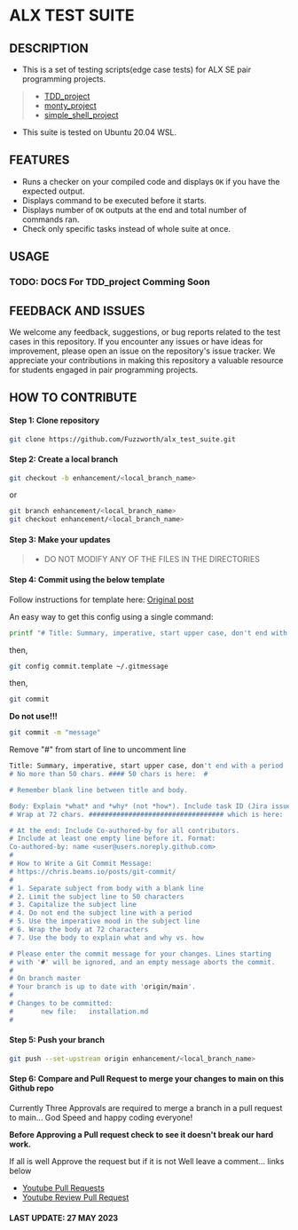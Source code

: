 # ALX TEST SUITE

## DESCRIPTION

- This is a set of testing scripts(edge case tests) for ALX SE pair programming projects.

> - [TDD_project](https://github.com/Fuzzworth/alx_test_suite/tree/main/TDD_project)
> - [monty_project](https://github.com/Fuzzworth/alx_test_suite/tree/main/monty_project)
> - [simple_shell_project](https://github.com/Fuzzworth/alx_test_suite/tree/main/simple_shell_project)

- This suite is tested on Ubuntu 20.04 WSL.

## FEATURES

- Runs a checker on your compiled code and displays `OK` if you have the expected output.
- Displays command to be executed before it starts.
- Displays number of `OK` outputs at the end and total number of commands ran.
- Check only specific tasks instead of whole suite at once.

## USAGE

### TODO: DOCS For TDD_project Comming Soon

## FEEDBACK AND ISSUES

We welcome any feedback, suggestions, or bug reports related to the test cases in this repository. If you encounter any issues or have ideas for improvement, please open an issue on the repository's issue tracker. We appreciate your contributions in making this repository a valuable resource for students engaged in pair programming projects.

## HOW TO CONTRIBUTE

#### Step 1: Clone repository

```bash
git clone https://github.com/Fuzzworth/alx_test_suite.git
```

#### Step 2: Create a local branch

```bash
git checkout -b enhancement/<local_branch_name>
```

or

```bash
git branch enhancement/<local_branch_name>
git checkout enhancement/<local_branch_name>
```

#### Step 3: Make your updates

> - DO NOT MODIFY ANY OF THE FILES IN THE DIRECTORIES

#### Step 4: Commit using the below template

Follow instructions for template here: [Original post](https://gist.github.com/lisawolderiksen/a7b99d94c92c6671181611be1641c733)

An easy way to get this config using a single command:

```bash
printf "# Title: Summary, imperative, start upper case, don't end with a period\n# No more than 50 chars. #### 50 chars is here:  #\n\n# Remember blank line between title and body.\n\n# Body: Explain *what* and *why* (not *how*). Include task ID (Jira issue).\n# Wrap at 72 chars. ################################## which is here:  #\n\n\n# At the end: Include Co-authored-by for all contributors. \n# Include at least one empty line before it. Format: \n# Co-authored-by: name <user@users.noreply.github.com>\n#\n# How to Write a Git Commit Message:\n# https://chris.beams.io/posts/git-commit/\n#\n# 1. Separate subject from body with a blank line\n# 2. Limit the subject line to 50 characters\n# 3. Capitalize the subject line\n# 4. Do not end the subject line with a period\n# 5. Use the imperative mood in the subject line\n# 6. Wrap the body at 72 characters\n# 7. Use the body to explain what and why vs. how\n" > ~/.gitmessage && git config --global commit.template ~/.gitmessage
```

then,

```bash
git config commit.template ~/.gitmessage
```

then,

```bash
git commit
```

**Do not use!!!**

```bash
git commit -m "message"
```

Remove "#" from start of line to uncomment line

```bash
Title: Summary, imperative, start upper case, don't end with a period
# No more than 50 chars. #### 50 chars is here:  #

# Remember blank line between title and body.

Body: Explain *what* and *why* (not *how*). Include task ID (Jira issue).
# Wrap at 72 chars. ################################## which is here:  #

# At the end: Include Co-authored-by for all contributors. 
# Include at least one empty line before it. Format: 
Co-authored-by: name <user@users.noreply.github.com>
#
# How to Write a Git Commit Message:
# https://chris.beams.io/posts/git-commit/
#
# 1. Separate subject from body with a blank line
# 2. Limit the subject line to 50 characters
# 3. Capitalize the subject line
# 4. Do not end the subject line with a period
# 5. Use the imperative mood in the subject line
# 6. Wrap the body at 72 characters
# 7. Use the body to explain what and why vs. how

# Please enter the commit message for your changes. Lines starting
# with '#' will be ignored, and an empty message aborts the commit.
#
# On branch master
# Your branch is up to date with 'origin/main'.
#
# Changes to be committed:
#       new file:   installation.md
#
```

#### Step 5: Push your branch

```bash
git push --set-upstream origin enhancement/<local_branch_name>
```

#### Step 6: Compare and Pull Request to merge your changes to main on this Github repo

Currently Three Approvals are required to merge a branch in a pull request to main... God Speed and happy coding everyone!

**Before Approving a Pull request check to see it doesn't break our hard work.**

If all is well Approve the request but if it is not Well leave a comment... links below

- [Youtube Pull Requests](https://www.youtube.com/watch?v=rgbCcBNZcdQ)
- [Youtube Review Pull Request](https://www.youtube.com/watch?v=lSnbOtw4izI)

#### LAST UPDATE: 27 MAY 2023
